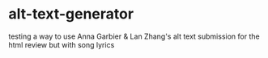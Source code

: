 # alt-text-generator
testing a way to use Anna Garbier & Lan Zhang's alt text submission for the html review but with song lyrics

